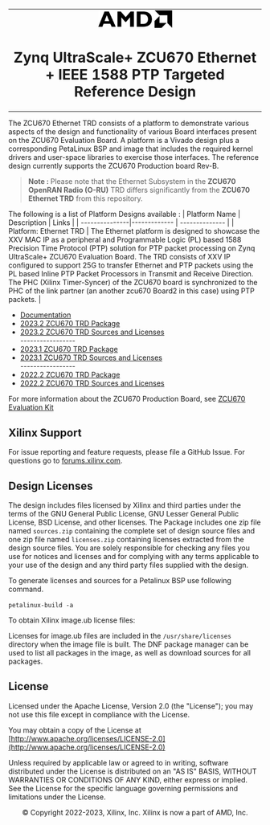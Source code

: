<table class="sphinxhide">
 <tr>
   <td align="center"><img src="https://raw.githubusercontent.com/Xilinx/Image-Collateral/main/xilinx-logo.png" width="30%"/><h1> Zynq UltraScale+ ZCU670 Ethernet + IEEE 1588 PTP Targeted Reference Design </h1>
   </td>
 </tr>
</table>



The ZCU670 Ethernet TRD consists of a platform to demonstrate various aspects of the design and functionality of various Board interfaces present on the ZCU670 Evaluation Board. A platform is a Vivado design plus a corresponding PetaLinux BSP and image that includes the required kernel drivers and user-space libraries to exercise those interfaces. The reference design currently supports the ZCU670 Production board Rev-B. 

><b>Note : </b>Please note that the Ethernet Subsystem in the <b>ZCU670 OpenRAN Radio (O-RU)</b> TRD differs significantly from the <b>ZCU670 Ethernet TRD</b> from this repository.

The following is a list of Platform Designs available :
| Platform Name  | Description | Links |
| ---------------|------------- | -------------- |
| Platform: Ethernet TRD    | The Ethernet platform is designed to showcase the XXV MAC IP as a peripheral and Programmable Logic (PL) based 1588 Precision Time Protocol (PTP) solution for PTP packet processing on Zynq UltraScale+ ZCU670 Evaluation Board. The TRD consists of XXV IP configured to support 25G to transfer Ethernet and PTP packets using the PL based Inline PTP Packet Processors in Transmit and Receive Direction. The PHC (Xilinx Timer-Syncer) of the ZCU670 board is synchronized to the PHC of the link partner (an another zcu670 Board2 in this case) using PTP packets. |<ul><li><a href="https://xilinx.github.io/ZCU670_Ethernet_TRD">Documentation</a></li><li><a href="https://account.amd.com/en/forms/downloads/design-license-xef.html?filename=zcu670-ethernet-trd-2023.2.zip">2023.2 ZCU670 TRD Package</a></li><li><a href="https://account.amd.com/en/forms/downloads/design-license-xef.html?filename=zcu670-ethernet-trd-2023.2-sources-licenses.zip">2023.2 ZCU670 TRD Sources and Licenses </a></li><div>-----------------</div><li><a href="https://www.xilinx.com/member/forms/download/design-license-xef.html?filename=zcu670-ethernet-trd-2023.1.zip">2023.1 ZCU670 TRD Package</a></li><li><a href="https://www.xilinx.com/member/forms/download/design-license-xef.html?filename=zcu670-ethernet-trd-2023.1-sources-licences.zip">2023.1 ZCU670 TRD Sources and Licenses</a></li><div>-----------------</div><li><a href="https://www.xilinx.com/member/forms/download/design-license-xef.html?filename=zcu670-ethernet-trd-2022.2.zip">2022.2 ZCU670 TRD Package</a></li><li><a href="https://www.xilinx.com/member/forms/download/design-license-xef.html?filename=zcu670-ethernet-trd-2022.2-sources-licenses.zip">2022.2 ZCU670 TRD Sources and Licenses </a></li></ul>

For more information about the ZCU670 Production Board, see [ZCU670 Evaluation Kit](https://www.xilinx.com/products/boards-and-kits/zcu670.html)

## Xilinx Support

For issue reporting and feature requests, please file a GitHub Issue. For questions go to [forums.xilinx.com](http://forums.xilinx.com/).

## Design Licenses

The design includes files licensed by Xilinx and third parties under the terms
of the GNU General Public License, GNU Lesser General Public License,
BSD License, and other licenses. The Package includes one
zip file named ``sources.zip`` containing the complete set of design source
files and one zip file named ``licenses.zip`` containing licenses extracted from
the design source files. You are solely responsible for checking any files you
use for notices and licenses and for complying with any terms applicable to your
use of the design and any third party files supplied with the design.

To generate licenses and sources for a Petalinux BSP use following command. 

``petalinux-build -a``


To obtain  Xilinx image.ub  license files:

Licenses for image.ub files are included in the ``/usr/share/licenses`` directory when the image file is built.
The DNF package manager can be used to list all packages in the image, as well as download sources for all packages.

## License

Licensed under the Apache License, Version 2.0 (the "License"); you may not use this file except in compliance with the License.

You may obtain a copy of the License at
[http://www.apache.org/licenses/LICENSE-2.0](http://www.apache.org/licenses/LICENSE-2.0)

Unless required by applicable law or agreed to in writing, software distributed under the License is distributed on an "AS IS" BASIS, WITHOUT WARRANTIES OR CONDITIONS OF ANY KIND, either express or implied. See the License for the specific language governing permissions and limitations under the License.

<p align="center">&copy;  Copyright 2022-2023, Xilinx, Inc. Xilinx is now a part of AMD, Inc.</p>
